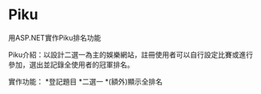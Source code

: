 # Piku

用ASP.NET實作Piku排名功能

Piku介紹：以設計二選一為主的娛樂網站，註冊使用者可以自行設定比賽或進行參加，選出並記錄全使用者的冠軍排名。

實作功能：
*登記題目
*二選一
*(額外)顯示全排名

